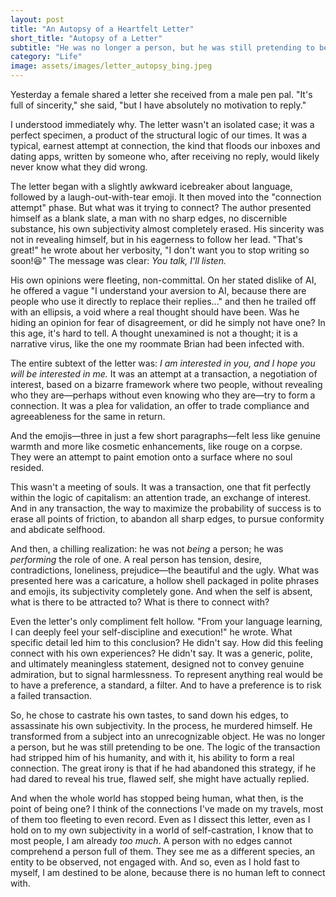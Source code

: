 ```yaml
---
layout: post
title: "An Autopsy of a Heartfelt Letter"
short_title: "Autopsy of a Letter"
subtitle: "He was no longer a person, but he was still pretending to be one."
category: "Life"
image: assets/images/letter_autopsy_bing.jpeg
---
```


Yesterday a female shared a letter she received from a male pen pal. "It's full of sincerity," she said, "but I have absolutely no motivation to reply."

I understood immediately why. The letter wasn't an isolated case; it was a perfect specimen, a product of the structural logic of our times. It was a typical, earnest attempt at connection, the kind that floods our inboxes and dating apps, written by someone who, after receiving no reply, would likely never know what they did wrong.

The letter began with a slightly awkward icebreaker about language, followed by a laugh-out-with-tear emoji. It then moved into the "connection attempt" phase. But what was it trying to connect? The author presented himself as a blank slate, a man with no sharp edges, no discernible substance, his own subjectivity almost completely erased. His sincerity was not in revealing himself, but in his eagerness to follow her lead. "That's great!" he wrote about her verbosity, "I don't want you to stop writing so soon!😆" The message was clear: *You talk, I'll listen.*

His own opinions were fleeting, non-committal. On her stated dislike of AI, he offered a vague "I understand your aversion to AI, because there are people who use it directly to replace their replies..." and then he trailed off with an ellipsis, a void where a real thought should have been. Was he hiding an opinion for fear of disagreement, or did he simply not have one? In this age, it's hard to tell. A thought unexamined is not a thought; it is a narrative virus, like the one my roommate Brian had been infected with.

The entire subtext of the letter was: *I am interested in you, and I hope you will be interested in me.* It was an attempt at a transaction, a negotiation of interest, based on a bizarre framework where two people, without revealing who they are—perhaps without even knowing who they are—try to form a connection. It was a plea for validation, an offer to trade compliance and agreeableness for the same in return.

And the emojis—three in just a few short paragraphs—felt less like genuine warmth and more like cosmetic enhancements, like rouge on a corpse. They were an attempt to paint emotion onto a surface where no soul resided.

This wasn't a meeting of souls. It was a transaction, one that fit perfectly within the logic of capitalism: an attention trade, an exchange of interest. And in any transaction, the way to maximize the probability of success is to erase all points of friction, to abandon all sharp edges, to pursue conformity and abdicate selfhood.

And then, a chilling realization: he was not *being* a person; he was *performing* the role of one. A real person has tension, desire, contradictions, loneliness, prejudice—the beautiful and the ugly. What was presented here was a caricature, a hollow shell packaged in polite phrases and emojis, its subjectivity completely gone. And when the self is absent, what is there to be attracted to? What is there to connect with?

Even the letter's only compliment felt hollow. "From your language learning, I can deeply feel your self-discipline and execution!" he wrote. What specific detail led him to this conclusion? He didn't say. How did this feeling connect with his own experiences? He didn't say. It was a generic, polite, and ultimately meaningless statement, designed not to convey genuine admiration, but to signal harmlessness. To represent anything real would be to have a preference, a standard, a filter. And to have a preference is to risk a failed transaction.

So, he chose to castrate his own tastes, to sand down his edges, to assassinate his own subjectivity. In the process, he murdered himself. He transformed from a subject into an unrecognizable object. He was no longer a person, but he was still pretending to be one. The logic of the transaction had stripped him of his humanity, and with it, his ability to form a real connection. The great irony is that if he had abandoned this strategy, if he had dared to reveal his true, flawed self, she might have actually replied.

And when the whole world has stopped being human, what then, is the point of being one? I think of the connections I've made on my travels, most of them too fleeting to even record. Even as I dissect this letter, even as I hold on to my own subjectivity in a world of self-castration, I know that to most people, I am already *too much*. A person with no edges cannot comprehend a person full of them. They see me as a different species, an entity to be observed, not engaged with. And so, even as I hold fast to myself, I am destined to be alone, because there is no human left to connect with.
